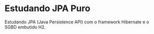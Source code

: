 # Estudando JPA Puro

Estudando JPA (Java Persistence API) com o framework Hibernate e o SGBD embutido H2.